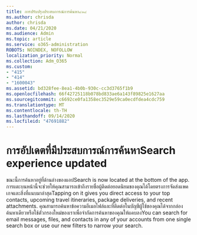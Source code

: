 ```yaml
---
title: การปรับปรุงประสบการณ์การค้นหา๔๑๔
ms.author: chrisda
author: chrisda
ms.date: 04/21/2020
ms.audience: Admin
ms.topic: article
ms.service: o365-administration
ROBOTS: NOINDEX, NOFOLLOW
localization_priority: Normal
ms.collection: Adm_O365
ms.custom:
- "415"
- "414"
- "1600043"
ms.assetid: bd328fee-8ea1-4b0b-930c-cc3d3765f1b9
ms.openlocfilehash: 66f42725118b078bd833ae6a143f89825e1627aa
ms.sourcegitcommit: c6692ce0fa1358ec3529e59ca0ecdfdea4cdc759
ms.translationtype: MT
ms.contentlocale: th-TH
ms.lasthandoff: 09/14/2020
ms.locfileid: "47691882"
---
```

# <a name="search-experience-updated"></a><span data-ttu-id="537fc-102">การอัปเดตที่มีประสบการณ์การค้นหา</span><span class="sxs-lookup"><span data-stu-id="537fc-102">Search experience updated</span></span>

<span data-ttu-id="537fc-103">ขณะนี้การค้นหาอยู่ที่ด้านล่างของแอป</span><span class="sxs-lookup"><span data-stu-id="537fc-103">Search is now located at the bottom of the app.</span></span> <span data-ttu-id="537fc-104">การแตะบนหน้านี้จะช่วยให้คุณสามารถเข้าถึงรายชื่อผู้ติดต่อยอดนิยมของคุณได้โดยตรงการจัดส่งแพคเกจและสิ่งที่แนบมาล่าสุด</span><span class="sxs-lookup"><span data-stu-id="537fc-104">Tapping on it gives you direct access to your top contacts, upcoming travel itineraries, package deliveries, and recent attachments.</span></span> <span data-ttu-id="537fc-105">คุณสามารถค้นหาข้อความอีเมลไฟล์และที่ติดต่อในบัญชีผู้ใช้ของคุณได้จากกล่องค้นหาเดียวหรือใช้ตัวกรองใหม่ของเราเพื่อจำกัดการค้นหาของคุณให้แคบลง</span><span class="sxs-lookup"><span data-stu-id="537fc-105">You can search for email messages, files, and contacts in any of your accounts from one single search box or use our new filters to narrow your search.</span></span>

